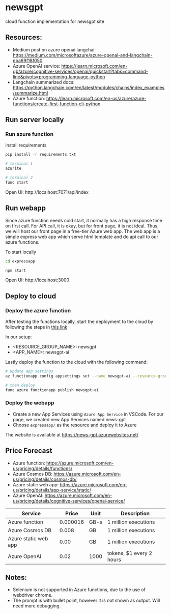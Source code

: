 # newsgpt
cloud function implementation for newsgpt site

## Resources: 
- Medium post on azure openai langchai: https://medium.com/microsoftazure/azure-openai-and-langchain-eba69f18f050
- Azure OpenAI service: https://learn.microsoft.com/en-gb/azure/cognitive-services/openai/quickstart?tabs=command-line&pivots=programming-language-python
- Langchain summarized docs: https://python.langchain.com/en/latest/modules/chains/index_examples/summarize.html
- Azure function: https://learn.microsoft.com/en-us/azure/azure-functions/create-first-function-cli-python

## Run server locally
### Run azure function

install requirements
```bash
pip install -r requirements.txt
```

```bash
# terminal 1
azurite

# terminal 2
func start
```

Open UI: http://localhost:7071/api/index

## Run webapp
Since azure function needs cold start, it normally has a high response time on first call. For API call, it is okay, but for front page, it is not ideal. Thus, we will host our front page in a free-tier Azure web app. The web app is a simple express web app which serve html template and do api call to our azure functions. 

To start locally
```bash
cd expressapp

npm start
```
Open UI: http://localhost:3000

## Deploy to cloud
### Deploy the azure function
After testing the functions locally, start the deployment to the cloud by following the steps in [this link](https://learn.microsoft.com/en-us/azure/azure-functions/create-first-function-cli-python?tabs=azure-cli%2Cbash&pivots=python-mode-decorators#create-supporting-azure-resources-for-your-function)

In our setup:
 - <RESOURCE_GROUP_NAME>: newsgpt
 - <APP_NAME>: newsgpt-ai


Lastly deploy the function to the cloud with the following command:

```bash
# Update app settings
az functionapp config appsettings set --name newsgpt-ai --resource-group newsgpt --settings AzureWebJobsFeatureFlags=EnableWorkerIndexing

# then deploy
func azure functionapp publish newsgpt-ai
```

### Deploy the webapp
- Create a new App Services using `Azure App Service` in VSCode. For our page, we created new App Services named news-gpt
- Choose `expressapp/` as the resource and deploy it to Azure 

The website is available at https://news-gpt.azurewebsites.net/

## Price Forecast

- Azure function: https://azure.microsoft.com/en-us/pricing/details/functions/
- Azure Cosmos DB: https://azure.microsoft.com/en-us/pricing/details/cosmos-db/
- Azure static web app: https://azure.microsoft.com/en-us/pricing/details/app-service/static/
- Azure OpenAI: https://azure.microsoft.com/en-us/pricing/details/cognitive-services/openai-service/

<!-- TODO -->

| Service | Price | Unit | Description |
| --- | --- | --- | --- |
| Azure function | 0.000016 | GB-s | 1 million executions |
| Azure Cosmos DB | 0.008 | GB | 1 million executions |
| Azure static web app | 0.00 | GB | 1 million executions |
| Azure OpenAI | 0.02 | 1000 | tokens, $1 every 2 hours |

## Notes:
 - Selenium is not supported in Azure functions, due to the use of webdriver chrome.
 - The prompt is with bullet point, however it is not shown as output. Will need more debugging.
